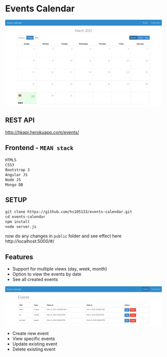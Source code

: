# Events Calendar

![events screen](githubimg/events-home.png)

## REST API
http://hkapi.herokuapp.com/events/

## Frontend - `MEAN stack`

```
HTML5
CSS3
Bootstrap 3
Angular JS
Node JS
Mongo DB
```

## SETUP

```
git clone https://github.com/hs105133/events-calendar.git
cd events-calendar
npm install
node server.js
```

now do any changes  in `public` folder and see effect here http://localhost:5000/#/

## Features

- Support for multiple views (day, week, month)
- Option to view the events by date
- See all created events

![all events](githubimg/events.png)

- Create new event
- View specific events
- Update existing event
- Delete existing event

